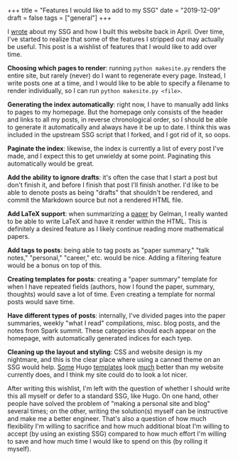 +++
title = "Features I would like to add to my SSG"
date = "2019-12-09"
draft = false
tags = ["general"]
+++

I [wrote](https://tusharc.dev/site/about_website.html) about my SSG and how I built this website back in April. Over time, I've started to realize that some of the features I stripped out may actually be useful. This post is a wishlist of features that I would like to add over time.

<!--more-->

**Choosing which pages to render**: running `python makesite.py` renders the entire site, but rarely (never) do I want to regenerate every page. Instead, I write posts one at a time, and I would like to be able to specify a filename to render individually, so I can run `python makesite.py <file>`.

**Generating the index automatically**: right now, I have to manually add links to pages to my homepage. But the homepage only consists of the header and links to all my posts, in reverse chronological order, so I should be able to generate it automatically and always have it be up to date. I think this was included in the upstream SSG script that I forked, and I got rid of it, so oops.

**Paginate the index**: likewise, the index is currently a list of every post I've made, and I expect this to get unwieldy at some point. Paginating this automatically would be great.

**Add the ability to ignore drafts**: it's often the case that I start a post but don't finish it, and before I finish that post I'll finish another. I'd like to be able to denote posts as being "drafts" that shouldn't be rendered, and commit the Markdown source but not a rendered HTML file.

**Add LaTeX support**: when summarizing a [paper](https://tusharc.dev/site/papers/bayesian_multilevel_estimation_gelman.html) by Gelman, I really wanted to be able to write LaTeX and have it render within the HTML. This is definitely a desired feature as I likely continue reading more mathematical papers.

**Add tags to posts**: being able to tag posts as "paper summary," "talk notes," "personal," "career," etc. would be nice. Adding a filtering feature would be a bonus on top of this.

**Creating templates for posts**: creating a "paper summary" template for when I have repeated fields (authors, how I found the paper, summary, thoughts) would save a lot of time. Even creating a template for normal posts would save time.

**Have different types of posts**: internally, I've divided pages into the paper summaries, weekly "what I read" compilations, misc. blog posts, and the notes from Spark summit. These categories should each appear on the homepage, with automatically generated indices for each tyep.

**Cleaning up the layout and styling**: CSS and website design is my nightmare, and this is the clear place where using a canned theme on an SSG would help. [Some](https://themes.gohugo.io/hugo-notepadium/) Hugo [templates](https://github.com/xiaoheiAh/hugo-theme-pure) look [much](https://themes.gohugo.io/hugo_theme_pickles/) better than my website currently does, and I think my site could do to look a lot nicer.

After writing this wishlist, I'm left with the question of whether I should write this all myself or defer to a standard SSG, like Hugo. On one hand, other people have solved the problem of "making a personal site and blog" several times; on the other, writing the solution(s) myself can be instructive and make me a better engineer. That's also a question of how much flexibility I'm willing to sacrifice and how much additional bloat I'm willing to accept (by using an existing SSG) compared to how much effort I'm willing to save and how much time I would like to spend on this (by rolling it myself).
